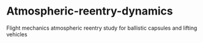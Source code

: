 # Atmospheric-reentry-dynamics
Flight mechanics atmospheric reentry study for ballistic capsules and lifting vehicles
